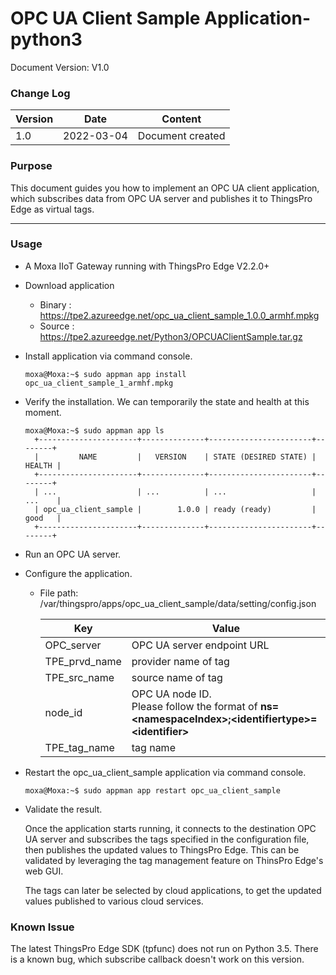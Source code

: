 # OPC UA Client Sample Application-python3

Document Version: V1.0

### Change Log

| Version | Date       | Content          |
| ------- | ---------- | ---------------- |
| 1.0     | 2022-03-04 | Document created |

### Purpose

This document guides you how to implement an OPC UA client application, which subscribes data from OPC UA server and publishes it to ThingsPro Edge as virtual tags.

---

### Usage

- A Moxa IIoT Gateway running with ThingsPro Edge V2.2.0+
- Download application

    - Binary : https://tpe2.azureedge.net/opc_ua_client_sample_1.0.0_armhf.mpkg
    - Source : https://tpe2.azureedge.net/Python3/OPCUAClientSample.tar.gz

- Install application via command console.

  ```
  moxa@Moxa:~$ sudo appman app install opc_ua_client_sample_1_armhf.mpkg
  ```

- Verify the installation. We can temporarily the state and health at this moment.

  ```
  moxa@Moxa:~$ sudo appman app ls
    +----------------------+--------------+-----------------------+--------+
    |         NAME         |   VERSION    | STATE (DESIRED STATE) | HEALTH |
    +----------------------+--------------+-----------------------+--------+
    | ...                  | ...          | ...                   | ...    |
    | opc_ua_client_sample |        1.0.0 | ready (ready)         | good   |
    +----------------------+--------------+-----------------------+--------+
  ```

- Run an OPC UA server.

- Configure the application.

    - File path: /var/thingspro/apps/opc_ua_client_sample/data/setting/config.json

        | Key | Value |
        | --- | ---|
        | OPC_server| OPC UA server endpoint URL |
        | TPE_prvd_name | provider name of tag |
        | TPE_src_name | source name of tag |
        | node_id | OPC UA node ID. <br />Please follow the format of **ns=\<namespaceIndex\>;\<identifiertype\>=\<identifier\>** |
        | TPE_tag_name | tag name |

- Restart the opc_ua_client_sample application via command console.

    ```
    moxa@Moxa:~$ sudo appman app restart opc_ua_client_sample
    ```

- Validate the result.

    Once the application starts running, it connects to the destination OPC UA server and subscribes the tags specified in the configuration file, then publishes the updated values to ThingsPro Edge. This can be validated by leveraging the tag management feature on ThinsPro Edge's web GUI.

    The tags can later be selected by cloud applications, to get the updated values published to various cloud services.

### Known Issue
The latest ThingsPro Edge SDK (tpfunc) does not run on Python 3.5. There is a known bug, which subscribe callback doesn't work on this version.
